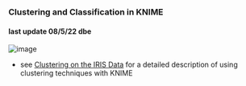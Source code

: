 ### Clustering and Classification in KNIME
#### last update 08/5/22 dbe

![image](https://user-images.githubusercontent.com/52699611/167308346-393b4dc8-3b15-49ab-8973-a859b1ef71d8.png)

* see [Clustering on the IRIS Data](https://hub.knime.com/hayasaka/spaces/Public/latest/Clustering/ApplicationIris_UnlabeledTruth~zZheoPIKtcJ8rTJb) for a detailed description of using clustering techniques with KNIME
